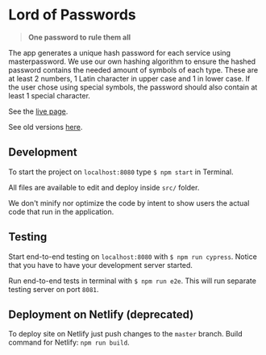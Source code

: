 # Lord of Passwords

> **One password to rule them all**

The app generates a unique hash password for each service using masterpassword.
We use our own hashing algorithm to ensure the hashed password contains the needed amount of symbols of each type.
These are at least 2 numbers, 1 Latin character in upper case and 1 in lower case.
If the user chose using special symbols, the password should also contain at least 1 special character.

See the [live page](https://tatomyr.github.io/lordofpasswords/).

See old versions [here](https://pw.netlify.app).

## Development

To start the project on `localhost:8080` type `$ npm start` in Terminal.

All files are available to edit and deploy inside `src/` folder.

We don't minify nor optimize the code by intent to show users the actual code that run in the application.

## Testing

Start end-to-end testing on `localhost:8080` with `$ npm run cypress`.
Notice that you have to have your development server started.

Run end-to-end tests in terminal with `$ npm run e2e`.
This will run separate testing server on port `8081`.

## Deployment on Netlify (deprecated)

To deploy site on Netlify just push changes to the `master` branch.
Build command for Netlify: `npm run build`.
